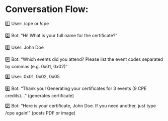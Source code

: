 # Conversation Flow:

1️⃣ User: /cpe or !cpe

2️⃣ Bot: “Hi! What is your full name for the certificate?”

3️⃣ User: John Doe

4️⃣ Bot: “Which events did you attend? Please list the event codes separated by commas (e.g. 0x01, 0x02)”

5️⃣ User: 0x01, 0x02, 0x05

6️⃣ Bot: “Thank you! Generating your certificates for 3 events (9 CPE credits)…”
(generates certificate)

7️⃣ Bot: “Here is your certificate, John Doe. If you need another, just type /cpe again!”
(posts PDF or image)
